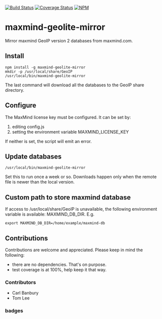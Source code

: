 [![Build Status][ci-image]][ci-url]
[![Coverage Status][cov-img]][cov-url]
[![NPM][npm-image]][npm-url]


# maxmind-geolite-mirror

Mirror maxmind GeoIP version 2 databases from maxmind.com.

## Install

    npm install -g maxmind-geolite-mirror
    mkdir -p /usr/local/share/GeoIP
    /usr/local/bin/maxmind-geolite-mirror

The last command will download all the databases to the GeoIP share directory.

## Configure

The MaxMind license key must be configured. It can be set by:

1. editing config.js
2. setting the environment variable MAXMIND_LICENSE_KEY

If neither is set, the script will emit an error.

## Update databases

    /usr/local/bin/maxmind-geolite-mirror

Set this to run once a week or so. Downloads happen only when the remote
file is newer than the local version.

## Custom path to store maxmind database

If access to /usr/local/share/GeoIP is unavailable, the following environment
variable is available: MAXMIND_DB_DIR. E.g.

    export MAXMIND_DB_DIR=/home/example/maxmind-db


## Contributions

Contributions are welcome and appreciated. Please keep in mind the following:

* there are no dependencies. That's on purpose.
* test coverage is at 100%, help keep it that way.


### Contributors

- Carl Banbury
- Tom Lee

### badges

[ci-image]: https://github.com/msimerson/maxmind-geolite-mirror/actions/workflows/ci-test.yml/badge.svg
[ci-url]:  https://github.com/msimerson/maxmind-geolite-mirror/actions/workflows/ci-test.yml
[cov-img]: https://codecov.io/github/msimerson/maxmind-geolite-mirror/coverage.svg?branch=master
[cov-url]: https://codecov.io/github/msimerson/maxmind-geolite-mirror?branch=master
[npm-image]: https://nodei.co/npm/maxmind-geolite-mirror.png?downloads=true&stars=true
[npm-url]: https://nodei.co/npm/maxmind-geolite-mirror/
